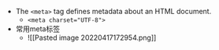 - The `<meta>` tag defines metadata about an HTML document.
	- `<meta charset="UTF-8">`
- 常用meta标签
	- ![[Pasted image 20220417172954.png]]
